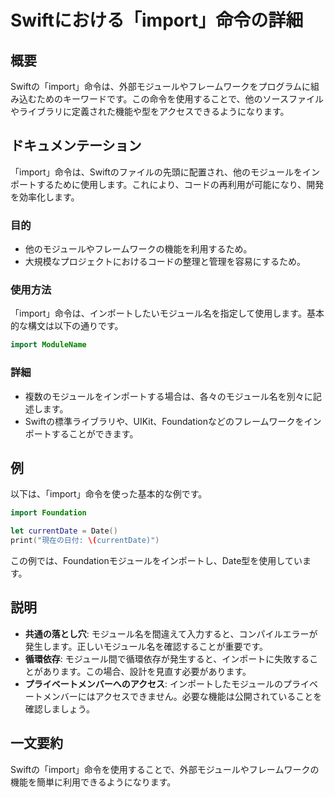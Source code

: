 <!--
Meta Description: # Swiftにおける「import」命令の詳細 ## 概要 Swiftの「import」命令は、外部モジュールやフレームワークをプログラムに組み込むためのキーワードです。この命令を使用することで、他のソースファイルやライブラリに定義された機能や型をアクセスできるようになります。 ## ドキュメンテ...
Meta Keywords: import, 命令は, swiftの, swift, currentdate
-->

# Swiftにおける「import」命令の詳細

## 概要
Swiftの「import」命令は、外部モジュールやフレームワークをプログラムに組み込むためのキーワードです。この命令を使用することで、他のソースファイルやライブラリに定義された機能や型をアクセスできるようになります。

## ドキュメンテーション
「import」命令は、Swiftのファイルの先頭に配置され、他のモジュールをインポートするために使用します。これにより、コードの再利用が可能になり、開発を効率化します。

### 目的
- 他のモジュールやフレームワークの機能を利用するため。
- 大規模なプロジェクトにおけるコードの整理と管理を容易にするため。

### 使用方法
「import」命令は、インポートしたいモジュール名を指定して使用します。基本的な構文は以下の通りです。

```swift
import ModuleName
```

### 詳細
- 複数のモジュールをインポートする場合は、各々のモジュール名を別々に記述します。
- Swiftの標準ライブラリや、UIKit、Foundationなどのフレームワークをインポートすることができます。

## 例
以下は、「import」命令を使った基本的な例です。

```swift
import Foundation

let currentDate = Date()
print("現在の日付: \(currentDate)")
```

この例では、Foundationモジュールをインポートし、Date型を使用しています。

## 説明
- **共通の落とし穴**: モジュール名を間違えて入力すると、コンパイルエラーが発生します。正しいモジュール名を確認することが重要です。
- **循環依存**: モジュール間で循環依存が発生すると、インポートに失敗することがあります。この場合、設計を見直す必要があります。
- **プライベートメンバーへのアクセス**: インポートしたモジュールのプライベートメンバーにはアクセスできません。必要な機能は公開されていることを確認しましょう。

## 一文要約
Swiftの「import」命令を使用することで、外部モジュールやフレームワークの機能を簡単に利用できるようになります。